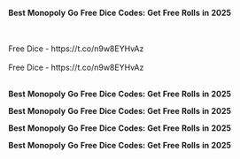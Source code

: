 <strong>Best</strong> <strong>Monopoly</strong> <strong>Go</strong> <strong>Free</strong> <strong>Dice</strong> <strong>Codes:</strong> <strong>Get</strong> <strong>Free</strong> <strong>Rolls</strong> <strong>in</strong> <strong>2025</strong>

<br>
<br>Free Dice - https://t.co/n9w8EYHvAz
<br>
<br>Free Dice - https://t.co/n9w8EYHvAz
<br>
<br>

<strong>Best</strong> <strong>Monopoly</strong> <strong>Go</strong> <strong>Free</strong> <strong>Dice</strong> <strong>Codes:</strong> <strong>Get</strong> <strong>Free</strong> <strong>Rolls</strong> <strong>in</strong> <strong>2025</strong>

<strong>Best</strong> <strong>Monopoly</strong> <strong>Go</strong> <strong>Free</strong> <strong>Dice</strong> <strong>Codes:</strong> <strong>Get</strong> <strong>Free</strong> <strong>Rolls</strong> <strong>in</strong> <strong>2025</strong>

<strong>Best</strong> <strong>Monopoly</strong> <strong>Go</strong> <strong>Free</strong> <strong>Dice</strong> <strong>Codes:</strong> <strong>Get</strong> <strong>Free</strong> <strong>Rolls</strong> <strong>in</strong> <strong>2025</strong>

<strong>Best</strong> <strong>Monopoly</strong> <strong>Go</strong> <strong>Free</strong> <strong>Dice</strong> <strong>Codes:</strong> <strong>Get</strong> <strong>Free</strong> <strong>Rolls</strong> <strong>in</strong> <strong>2025</strong>
